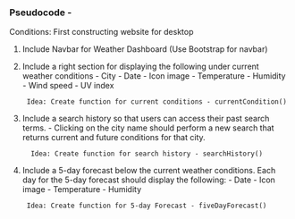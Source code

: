 ### Pseudocode - 

Conditions: First constructing website for desktop 

1.  Include Navbar for Weather Dashboard
        (Use Bootstrap for navbar)

2. Include a right section for displaying the following under current weather conditions 
        - City
        - Date 
        - Icon image
        - Temperature 
        - Humidity
        - Wind speed
        - UV index

        Idea: Create function for current conditions - currentCondition()

3. Include a search history so that users can access their past search terms.
        - Clicking on the city name should perform a new search that returns current and future conditions for that city.

         Idea: Create function for search history - searchHistory()

4. Include a 5-day forecast below the current weather conditions. Each day for the 5-day forecast should display the following:
        - Date
        - Icon image 
        - Temperature
        - Humidity

        Idea: Create function for 5-day Forecast - fiveDayForecast()

